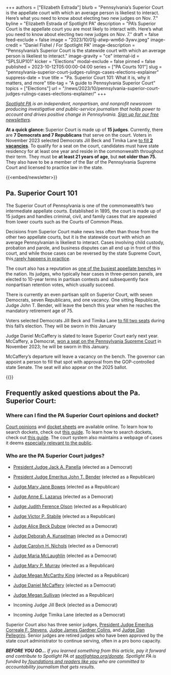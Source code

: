 +++
authors = ["Elizabeth Estrada"]
blurb = "Pennsylvania’s Superior Court is the appellate court with which an average person is likeliest to interact. Here’s what you need to know about electing two new judges on Nov. 7."
byline = "Elizabeth Estrada of Spotlight PA"
description = "PA’s Superior Court is the appellate court you are most likely to interact with. Here’s what you need to know about electing two new judges on Nov. 7."
draft = false
feed-exclude = false
image = "2023/10/01jj-atwp-wm6d-3ywv.jpeg"
image-credit = "Daniel Fishel / For Spotlight PA"
image-description = "Pennsylvania’s Superior Court is the statewide court with which an average person is likeliest to interact."
image-gravity = "ce"
internal-id = "SPLSUP101"
kicker = "Elections"
modal-exclude = false
pinned = false
published = 2023-10-12T05:00:00-04:00
series = ["PA Courts 101"]
slug = "pennsylvania-superior-court-judges-rulings-cases-elections-explainer"
suppress-date = true
title = "Pa. Superior Court 101: What it is, why it matters, and more"
title-tag = "A guide to Pennsylvania Superior Court"
topics = ["Elections"]
url = "/news/2023/10/pennsylvania-superior-court-judges-rulings-cases-elections-explainer/"
+++

<a href="https://www.spotlightpa.org/"><em>Spotlight PA</em></a><em> is an independent, nonpartisan, and nonprofit newsroom producing investigative and public-service journalism that holds power to account and drives positive change in Pennsylvania. </em><a href="https://www.spotlightpa.org/newsletters"><em>Sign up for our free newsletters</em></a><em>.</em><strong></strong>

<strong>At a quick glance: </strong>Superior Court is made up of <strong>15 judges</strong>. Currently, there are <strong>7 Democrats and 7 Republicans</strong> that serve on the court. Voters in November 2023 selected Democrats Jill Beck and Timika Lane <a href="https://www.spotlightpa.org/news/2023/11/pennsylvania-election-2023-results-superior-court-maria-battista-jill-beck-timika-lane-harry-smail/">to fill <strong>2 vacancies</strong></a>. To qualify for a seat on the court, candidates must have state residency for at least one year and reside in the commonwealth throughout their term. They must be <strong>at least 21 years of age</strong>, but <strong>not older than 75.</strong> They also have to be a member of the Bar of the Pennsylvania Supreme Court and licensed to practice law in the state.

{{<embed/newsletter>}}

## Pa. Superior Court 101

The Superior Court of Pennsylvania is one of the commonwealth’s two intermediate appellate courts. Established in 1895, the court is made up of 15 judges and handles criminal, civil, and family cases that are appealed from lower courts such as the Courts of Common Pleas.

Decisions from Superior Court make news less often than those from the other two appellate courts, but it is the statewide court with which an average Pennsylvanian is likeliest to interact. Cases involving child custody, probation and parole, and business disputes can all end up in front of this court, and while those cases can be reversed by the state Supreme Court, this<a href="https://www.pacourts.us/learn/"> rarely happens in practice</a>.

The court also has a reputation as <a href="https://whyy.org/articles/a-voter-guide-to-pennsylvanias-2021-judicial-elections-2/">one of the busiest appellate benches</a> in the nation. Its judges, who typically hear cases in three-person panels, are elected to 10-year terms in partisan contests and subsequently face nonpartisan retention votes, which usually succeed.

There is currently an even partisan split on Superior Court, with seven Democrats, seven Republicans, and one vacancy. One sitting Republican, Judge John T. Bender, will leave the bench this year when he reaches the mandatory retirement age of 75.

Voters selected Democrats Jill Beck and Timika Lane <a href="https://www.spotlightpa.org/news/2023/11/pennsylvania-election-2023-results-superior-court-maria-battista-jill-beck-timika-lane-harry-smail/">to fill two seats</a> during this fall’s election. They will be sworn in this January

Judge Daniel McCaffery is slated to leave Superior Court early next year. McCaffery, a Democrat, <a href="https://www.spotlightpa.org/news/2023/11/pennsylvania-election-results-supreme-court-daniel-mccaffery-carolyn-carluccio/">won a seat on the Pennsylvania Supreme Court</a> in November 2023; he will be sworn in this January.

McCaffery’s departure will leave a vacancy on the bench. The governor can appoint a person to fill that spot with approval from the GOP-controlled state Senate. The seat will also appear on the 2025 ballot.

{{<picture src="2023/10/01jj-b4wq-kwk0-qj9n.jpeg" width-ratio="958" height-ratio="325" description="Members of the Pennsylvania Superior Court as of October 2023." caption="Members of the Pennsylvania Superior Court as of October 2023." credit="Courtesy Administrative Office of Pennsylvania Courts">}}

## Frequently asked questions about the Pa. Superior Court:

### Where can I find the PA Superior Court opinions and docket?

<a href="https://www.pacourts.us/courts/superior-court/opinions">Court opinions</a> and <a href="https://ujsportal.pacourts.us/CaseSearch">docket sheets</a> are available online. To learn how to search dockets, check out <a href="https://help.pacourts.us/PortalHelpDocs/UJS%20Docket%20Sheets.pdf">this guide</a>. To learn how to search dockets, check out <a href="https://help.pacourts.us/PortalHelpDocs/UJS%20Docket%20Sheets.pdf">this guide</a>. The court system also maintains a webpage of cases it deems <a href="https://www.pacourts.us/news-and-statistics/cases-of-public-interest">especially relevant to the public</a>.

### Who are the PA Superior Court judges?

- <a href="https://www.pacourts.us/courts/superior-court/superior-court-judges/judge-jack-a-panella">President Judge Jack A. Panella</a> (elected as a Democrat)

- <a href="https://www.pacourts.us/courts/superior-court/superior-court-judges/judge-john-t-bender">President Judge Emeritus John T. Bender</a> (elected as a Republican)

- <a href="https://www.pacourts.us/courts/superior-court/superior-court-judges/judge-mary-jane-bowes">Judge Mary Jane Bowes</a> (elected as a Republican)

- <a href="https://www.pacourts.us/courts/superior-court/superior-court-judges/judge-anne-e-lazarus">Judge Anne E. Lazarus</a> (elected as a Democrat)

- <a href="https://www.pacourts.us/courts/superior-court/superior-court-judges/judge-judith-ference-olson">Judge Judith Ference Olson</a> (elected as a Republican)

- <a href="https://www.pacourts.us/courts/superior-court/superior-court-judges/judge-victor-p-stabile">Judge Victor P. Stabile</a> (elected as a Republican)

- <a href="https://www.pacourts.us/courts/superior-court/superior-court-judges/judge-alice-beck-dubow">Judge Alice Beck Dubow</a> (elected as a Democrat)

- <a href="https://www.pacourts.us/courts/superior-court/superior-court-judges/judge-deborah-a-kunselman">Judge Deborah A. Kunselman</a> (elected as a Democrat)

- <a href="https://www.pacourts.us/courts/superior-court/superior-court-judges/judge-carolyn-h-nichols">Judge Carolyn H. Nichols</a> (elected as a Democrat)

- <a href="https://www.pacourts.us/courts/superior-court/superior-court-judges/judge-maria-mclaughlin">Judge Maria McLaughlin</a> (elected as a Democrat)

- <a href="https://www.pacourts.us/courts/superior-court/superior-court-judges/judge-mary-p-murray">Judge Mary P. Murray</a> (elected as a Republican)

- <a href="https://www.pacourts.us/courts/superior-court/superior-court-judges/judge-megan-mccarthy-king">Judge Megan McCarthy King</a> (elected as a Republican)

- <a href="https://www.pacourts.us/courts/superior-court/superior-court-judges/judge-daniel-d-mccaffery">Judge Daniel McCaffery</a> (elected as a Democrat)

- <a href="https://www.pacourts.us/courts/superior-court/superior-court-judges/judge-megan-sullivan">Judge Megan Sullivan</a> (elected as a Republican)

- Incoming Judge Jill Beck (elected as a Democrat)

- Incoming Judge Timika Lane (elected as a Democrat)

Superior Court also has three senior judges, <a href="https://www.pacourts.us/courts/superior-court/superior-court-judges/president-judge-emeritus-correale-f-stevens">President Judge Emeritus Correale F. Stevens</a>, <a href="https://www.pacourts.us/courts/superior-court/superior-court-judges/senior-judge-james-gardner-colins">Judge James Gardner Colins</a>, and <a href="https://www.pacourts.us/courts/superior-court/superior-court-judges/senior-judge-dan-pellegrini">Judge Dan Pellegrini</a>. Senior judges are retired judges who have been approved by the state court administrator to continue serving, often in a pro bono capacity.

<strong><em>BEFORE YOU GO…</em></strong><em> If you learned something from this article, pay it forward and contribute to Spotlight PA at </em><a href="http://spotlightpa.org/donate"><em>spotlightpa.org/donate</em></a><em>. Spotlight PA is funded by</em><a href="https://www.spotlightpa.org/support"><em> foundations and readers like you</em></a><em> who are committed to accountability journalism that gets results.</em>

